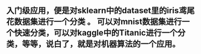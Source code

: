 ## 入门级应用，便是对sklearn中的dataset里的iris鸢尾花数据集进行一个分类 。 可以对mnist数据集进行一个快速分类，可以对kaggle中的Titanic进行一个分类，等等，说白了，就是对机器算法的一个应用。

